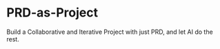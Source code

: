 # PRD-as-Project
Build a Collaborative and Iterative Project with just PRD, and let AI do the rest.
